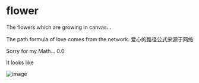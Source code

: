 # flower
The flowers which are growing in canvas...

The path formula of love comes from the network.
爱心的路径公式来源于网络

Sorry for my Math...  0.0

It looks like 

![image](https://github.com/shalldie/flower/blob/master/img/GIF.gif)
